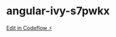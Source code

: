 # angular-ivy-s7pwkx

[Edit in Codeflow ⚡️](https://stackblitz.com/~/github.com/seinloft/angular-ivy-s7pwkx)